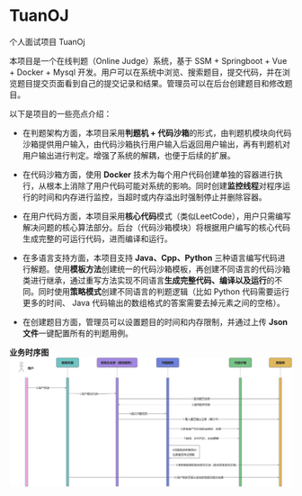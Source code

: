 # TuanOJ
个人面试项目 TuanOj

本项目是一个在线判题（Online Judge）系统，基于 SSM + Springboot + Vue + Docker + Mysql 开发。用户可以在系统中浏览、搜索题目，提交代码，并在浏览题目提交页面看到自己的提交记录和结果。管理员可以在后台创建题目和修改题目。

以下是项目的一些亮点介绍：

- 在判题架构方面，本项目采用**判题机 + 代码沙箱**的形式，由判题机模块向代码沙箱提供用户输入，由代码沙箱执行用户输入后返回用户输出，再有判题机对用户输出进行判定。增强了系统的解耦，也便于后续的扩展。

- 在代码沙箱方面，使用 **Docker** 技术为每个用户代码创建单独的容器进行执行，从根本上消除了用户代码可能对系统的影响。同时创建**监控线程**对程序运行的时间和内存进行监控，当超时或内存溢出时强制停止并删除容器。

- 在用户代码方面，本项目采用**核心代码**模式（类似LeetCode），用户只需编写解决问题的核心算法部分。后台（代码沙箱模块）将根据用户编写的核心代码生成完整的可运行代码，进而编译和运行。

- 在多语言支持方面，本项目支持 **Java、Cpp、Python** 三种语言编写代码进行解题。使用**模板方法**创建统一的代码沙箱模板，再创建不同语言的代码沙箱类进行继承，通过重写方法实现不同语言**生成完整代码、编译以及运行**的不同。同时使用**策略模式**创建不同语言的判题逻辑（比如 Python 代码需要运行更多的时间、 Java 代码输出的数组格式的答案需要去掉元素之间的空格）。
- 在创建题目方面，管理员可以设置题目的时间和内存限制，并通过上传 **Json 文件**一键配置所有的判题用例。

**业务时序图**
![img](./.assets/tuanoj流程图.jpg)
